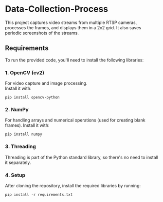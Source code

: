 # Data-Collection-Process

This project captures video streams from multiple RTSP cameras, processes the frames, and displays them in a 2x2 grid. It also saves periodic screenshots of the streams.

## Requirements

To run the provided code, you'll need to install the following libraries:

### 1. OpenCV (cv2)
For video capture and image processing.  
Install it with:

```
pip install opencv-python
```
### 2. NumPy
For handling arrays and numerical operations (used for creating blank frames).
Install it with:
```
pip install numpy
```
### 3. Threading
Threading is part of the Python standard library, so there's no need to install it separately.

### 4. Setup
After cloning the repository, install the required libraries by running:
```
pip install -r requirements.txt
```
